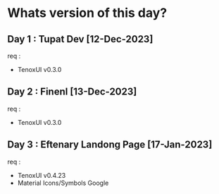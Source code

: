 # Whats version of this day?

## Day 1 : Tupat Dev [12-Dec-2023]

req :

- TenoxUI v0.3.0

## Day 2 : Finenl [13-Dec-2023]

req :

- TenoxUI v0.3.0

## Day 3 : Eftenary Landong Page [17-Jan-2023]

req :

- TenoxUI v0.4.23
- Material Icons/Symbols Google

